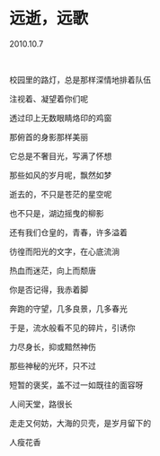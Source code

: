 # 远逝，远歌

2010.10.7

&emsp;

校园里的路灯，总是那样深情地排着队伍

注视着、凝望着你们呢

透过印上无数眼睛烙印的鸡窗

那俯首的身影那样美丽

它总是不奢目光，写满了怀想

那些如风的岁月呢，飘然如梦

逝去的，不只是苍茫的星空呢

也不只是，湖边摇曳的柳影

还有我们仓皇的，青春，许多溢着

彷徨而阳光的文字，在心底流淌

热血而迷茫，向上而颓唐

你是否记得，我赤着脚

奔跑的守望，几多良景，几多春光

于是，流水般看不见的碎片，引诱你

力尽身长，抑或黯然神伤

那些神秘的光环，只不过

短暂的褒奖，盖不过一如既往的面容呀

人间天堂，路很长

走走又何妨，大海的贝壳，是岁月留下的

人瘦花香

